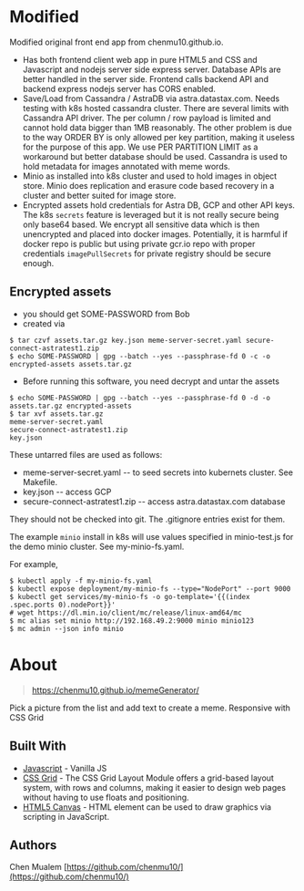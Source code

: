 # Modified

Modified original front end app from chenmu10.github.io.
* Has both frontend client web app in pure HTML5 and CSS and Javascript and nodejs server side express server. Database APIs are better handled in the server side. Frontend calls backend API and backend express nodejs server has CORS enabled.
* Save/Load from Cassandra / AstraDB via astra.datastax.com. Needs testing with k8s hosted cassandra cluster. There are several limits with Cassandra API driver. The per column / row payload is limited and cannot hold data bigger than 1MB reasonably. The other problem is due to the way ORDER BY is only allowed per key partition, making it useless for the purpose of this app. We use PER PARTITION LIMIT as a workaround but better database should be used. Cassandra is used to hold metadata for images annotated with meme words.
* Minio as installed into k8s cluster and used to hold images in object store. Minio does replication and erasure code based recovery in a cluster and better suited for image store.
* Encrypted assets hold credentials for Astra DB, GCP and other API keys. The k8s `secrets` feature is leveraged but it is not really secure being only base64 based. We encrypt all sensitive data which is then unencrypted and placed into docker images. Potentially, it is harmful if docker repo is public but using private gcr.io repo with proper credentials `imagePullSecrets` for private registry should be secure enough.

## Encrypted assets

* you should get SOME-PASSWORD from Bob
* created via

```
$ tar czvf assets.tar.gz key.json meme-server-secret.yaml secure-connect-astratest1.zip
$ echo SOME-PASSWORD | gpg --batch --yes --passphrase-fd 0 -c -o encrypted-assets assets.tar.gz
```

* Before running this software, you need decrypt and untar the assets
```
$ echo SOME-PASSWORD | gpg --batch --yes --passphrase-fd 0 -d -o assets.tar.gz encrypted-assets 
$ tar xvf assets.tar.gz
meme-server-secret.yaml
secure-connect-astratest1.zip
key.json
```

These untarred files are used as follows:

* meme-server-secret.yaml -- to seed secrets into kubernets cluster. See Makefile.
* key.json -- access GCP
* secure-connect-astratest1.zip -- access astra.datastax.com database

They should not be checked into git.  The .gitignore entries exist for them.

The example `minio` install in k8s will use values specified in minio-test.js for
the demo minio cluster. See my-minio-fs.yaml.

For example,

```
$ kubectl apply -f my-minio-fs.yaml
$ kubectl expose deployment/my-minio-fs --type="NodePort" --port 9000
$ kubectl get services/my-minio-fs -o go-template='{{(index .spec.ports 0).nodePort}}'
# wget https://dl.min.io/client/mc/release/linux-amd64/mc
$ mc alias set minio http://192.168.49.2:9000 minio minio123
$ mc admin --json info minio
```



# About
> https://chenmu10.github.io/memeGenerator/

Pick a picture from the list and add text to create a meme.
Responsive with CSS Grid

## Built With

* [Javascript](http://) - Vanilla JS
* [CSS Grid](https://developer.mozilla.org/en-US/docs/Web/CSS/CSS_Grid_Layout) - The CSS Grid Layout Module offers a grid-based layout system, with rows and columns, making it easier to design web pages without having to use floats and positioning.
* [HTML5 Canvas](https://developer.mozilla.org/en-US/docs/Web/HTML/Element/canvas) - HTML <canvas> element can be used to draw graphics via scripting in JavaScript. 


## Authors

Chen Mualem 
[https://github.com/chenmu10/](https://github.com/chenmu10/)
